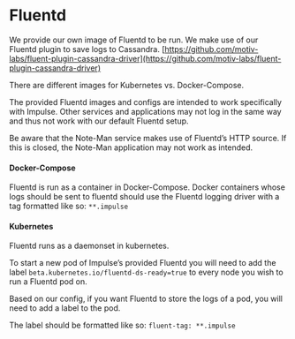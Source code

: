 # Fluentd

We provide our own image of Fluentd to be run. We make use of our Fluentd plugin to save logs to Cassandra. [https://github.com/motiv-labs/fluent-plugin-cassandra-driver](https://github.com/motiv-labs/fluent-plugin-cassandra-driver) 

There are different images for Kubernetes vs. Docker-Compose.

The provided Fluentd images and configs are intended to work specifically with Impulse. Other services and applications may not log in the same way and thus not work with our default Fluentd setup. 

Be aware that the Note-Man service makes use of Fluentd’s HTTP source. If this is closed, the Note-Man application may not work as intended.

#### **Docker-Compose**

Fluentd is run as a container in Docker-Compose. Docker containers whose logs should be sent to fluentd should use the Fluentd logging driver with a tag formatted like so: `**.impulse`  
 

#### **Kubernetes**

Fluentd runs as a daemonset in kubernetes. 

To start a new pod of Impulse’s provided Fluentd you will need to add the label `beta.kubernetes.io/fluentd-ds-ready=true` to every node you wish to run a Fluentd pod on. 

Based on our config, if you want Fluentd to store the logs of a pod, you will need to add a label to the pod. 

The label should be formatted like so: `fluent-tag: **.impulse`  
 


